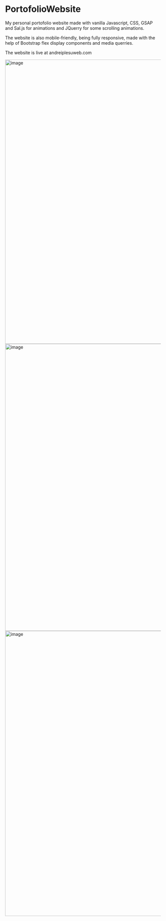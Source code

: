 # PortofolioWebsite
My personal portofolio website made with vanilla Javascript, CSS, GSAP and Sal.js for animations and JQuerry for some scrolling animations.

The website is also mobile-friendly, being fully responsive, made with the help of Bootstrap flex display components and media querries.

The website is live at andreiplesuweb.com

<img width="917" alt="image" src="https://user-images.githubusercontent.com/78794419/190861223-c9c03b54-85ff-4944-82cf-664fc4a68ebb.png">

<img width="926" alt="image" src="https://user-images.githubusercontent.com/78794419/190861246-635c03ba-cebc-4db2-9759-6650480aa716.png">

<img width="920" alt="image" src="https://user-images.githubusercontent.com/78794419/190861262-965ad472-c6ca-4c82-9d47-0cf0bff12953.png">

